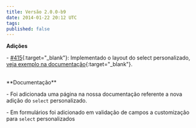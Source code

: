 ```yaml
---
title: Versão 2.0.0-b9
date: 2014-01-22 20:12 UTC
tags:
published: false
---
```


**Adições**

\- [#415](https://github.com/locaweb/locawebstyle/pull/415){:target="_blank"}: Implementado o layout do select personalizado, [veja exemplo na documentação](http://locaweb.github.io/locawebstyle/manual/componentes/select "Veja o exemplo na documentação"){:target="_blank"}.

<br>
**Documentação**

\- Foi adicionada uma página na nossa documentação referente a nova adição do <code>select</code> personalizado.


\- Em formulários foi adicionado em validação de campos a customização para <code>select</code> personalizados
